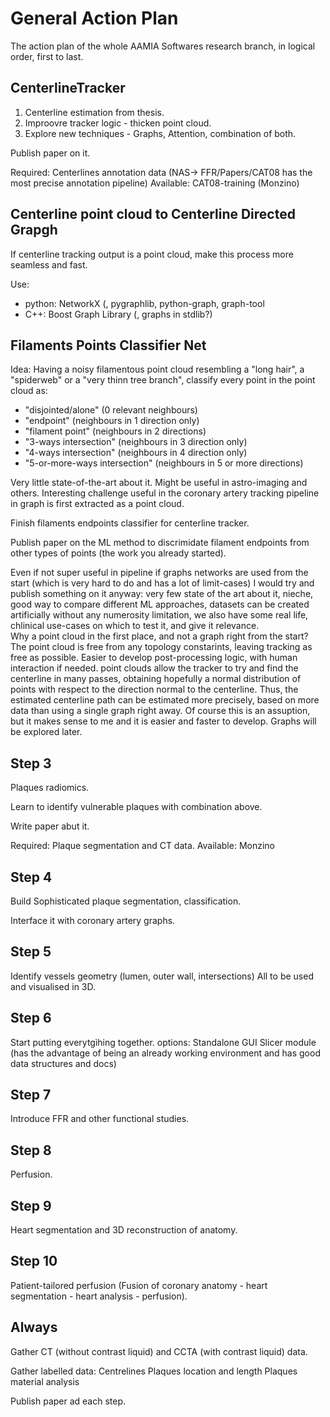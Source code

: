 # General Action Plan

The action plan of the whole AAMIA Softwares research branch, in logical order, first to last.

## CenterlineTracker

1. Centerline estimation from thesis.
1. Improovre tracker logic - thicken point cloud.
1. Explore new techniques - Graphs, Attention, combination of both.

Publish paper on it.

Required: Centerlines annotation data (NAS-> FFR/Papers/CAT08 has the most precise annotation pipeline)
Available: CAT08-training
           (Monzino)

## Centerline point cloud to Centerline Directed Grapgh

If centerline tracking output is a point cloud, make this process more seamless and fast.

Use:

- python: NetworkX (, pygraphlib, python-graph, graph-tool
- C++: Boost Graph Library (, graphs in stdlib?)

## Filaments Points Classifier Net

Idea: Having a noisy filamentous point cloud resembling a "long hair", a "spiderweb" or a "very thinn tree branch",
classify every point in the point cloud as:

- "disjointed/alone" (0 relevant neighbours)
- "endpoint" (neighbours in 1 direction only)
- "filament point" (neighbours in 2 directions)
- "3-ways intersection" (neighbours in 3 direction only)
- "4-ways intersection" (neighbours in 4 direction only)
- "5-or-more-ways intersection" (neighbours in 5 or more directions)

Very little state-of-the-art about it. Might be useful in astro-imaging and others.
Interesting challenge useful in the coronary artery tracking pipeline in graph is first extracted as a point cloud.

Finish filaments endpoints classifier for centerline tracker.

Publish paper on the ML method to discrimidate filament endpoints from other types of points (the work you already started).

Even if not super useful in pipeline if graphs networks are used from the start (which is very hard to do and has a lot of limit-cases)
I would try and publish something on it anyway: very few state of the art about it, nieche, good way to compare different ML approaches,
datasets can be created artificially without any numerosity limitation, we also have some real life, chlinical use-cases on which to test it,
and give it relevance.  
Why a point cloud in the first place, and not a graph right from the start? The point cloud is free from any topology constarints,
leaving tracking as free as possible.
Easier to develop post-processing logic, with human interaction if needed.
point clouds allow the tracker to try and find the centerline in many passes, obtaining hopefully a normal distribution of points
with respect to the direction normal to the centerline. Thus, the estimated centerline path can be estimated more precisely,
based on more data than using a single graph right away. Of course this is an assuption, but it makes sense to me and it is easier and faster to develop.
Graphs will be explored later.

## Step 3

Plaques radiomics.

Learn to identify vulnerable plaques with combination above.

Write paper abut it.

Required: Plaque segmentation and CT data.
Available: Monzino

## Step 4

Build Sophisticated plaque segmentation, classification.

Interface it with coronary artery graphs.

## Step 5

Identify vessels geometry (lumen, outer wall, intersections)
All to be used and visualised in 3D.

## Step 6

Start putting everytgìhing together.
options: Standalone GUI
         Slicer module (has the advantage of being an already working environment and has good data structures and docs)

## Step 7

Introduce FFR and other functional studies.

## Step 8

Perfusion.

## Step 9

Heart segmentation and 3D reconstruction of anatomy.

## Step 10

Patient-tailored perfusion (Fusion of coronary anatomy - heart segmentation - heart analysis - perfusion).

## Always

Gather CT (without contrast liquid) and CCTA (with contrast liquid) data.

Gather labelled data:
    Centrelines
    Plaques location and length
    Plaques material analysis

Publish paper ad each step.
